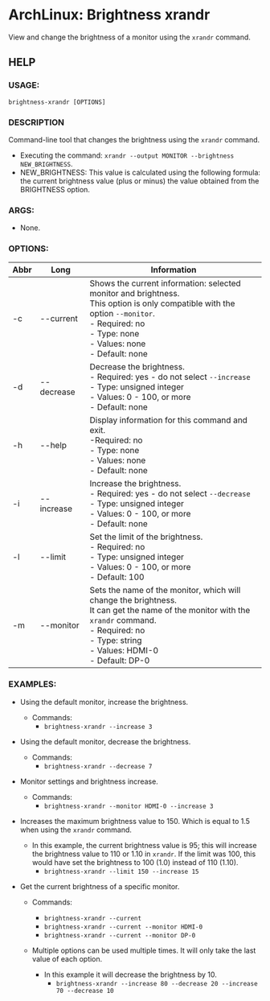 # ArchLinux: Brightness xrandr

View and change the brightness of a monitor using the `xrandr` command.

## HELP

### USAGE:

`brightness-xrandr [OPTIONS]`

### DESCRIPTION

Command-line tool that changes the brightness using the `xrandr` command.

- Executing the command: `xrandr --output MONITOR --brightness NEW_BRIGHTNESS`.
- NEW_BRIGHTNESS:
  This value is calculated using the following formula: the current brightness
  value (plus or minus) the value obtained from the BRIGHTNESS option.

### ARGS:

- None.

### OPTIONS:

| **Abbr** | **Long**   | **Information**                                                                                                                                                                                                         |
|----------|------------|-------------------------------------------------------------------------------------------------------------------------------------------------------------------------------------------------------------------------|
| -c       | --current  | Shows the current information: selected monitor and brightness.<br> This option is only compatible with the option `--monitor`.<br> - Required: no<br> - Type:     none<br> - Values:   none<br> - Default:  none       |
| -d       | --decrease | Decrease the brightness.<br> - Required: yes - do not select `--increase`<br> - Type:     unsigned integer<br> - Values:   0 - 100, or more<br> - Default:  none                                                        |
| -h       | --help     | Display information for this command and exit.<br> -Required: no<br> - Type:     none<br> - Values:   none<br> - Default:  none                                                                                         |
| -i       | --increase | Increase the brightness.<br> - Required: yes - do not select `--decrease`<br> - Type:     unsigned integer<br> - Values:   0 - 100, or more<br> - Default:  none                                                        |
| -l       | --limit    | Set the limit of the brightness.<br> - Required: no<br> - Type:     unsigned integer<br> - Values:   0 - 100, or more<br> - Default:  100                                                                               |
| -m       | --monitor  | Sets the name of the monitor, which will change the brightness.<br> It can get the name of the monitor with the `xrandr` command.<br> - Required: no<br> - Type:     string<br> - Values:   HDMI-0<br> - Default:  DP-0 |

### EXAMPLES:

- Using the default monitor, increase the brightness.
    - Commands:
        - `brightness-xrandr --increase 3`

- Using the default monitor, decrease the brightness.
    - Commands:
        - `brightness-xrandr --decrease 7`

- Monitor settings and brightness increase.
    - Commands:
        - `brightness-xrandr --monitor HDMI-0 --increase 3`

- Increases the maximum brightness value to 150. Which is equal to 1.5 when
  using the `xrandr` command.
    - In this example, the current brightness value is 95; this will increase
      the brightness value to 110 or 1.10 in `xrandr`. If the limit was 100,
      this would have set the brightness to 100 (1.0) instead of 110 (1.10).
        - `brightness-xrandr --limit 150 --increase 15`

- Get the current brightness of a specific monitor.
    - Commands:
        - `brightness-xrandr --current`
        - `brightness-xrandr --current --monitor HDMI-0`
        - `brightness-xrandr --current --monitor DP-0`

    - Multiple options can be used multiple times. It will only take the last
      value of each option.
        - In this example it will decrease the brightness by 10.
            - `brightness-xrandr --increase 80 --decrease 20 --increase 70 --decrease 10`
